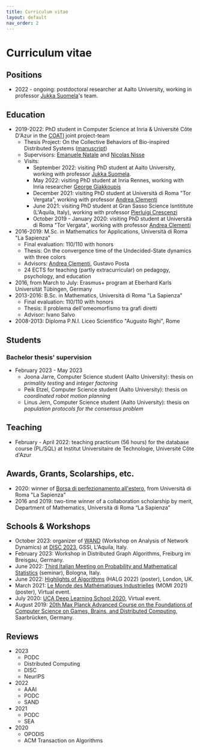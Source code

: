 ```yaml
---
title: Curriculum vitae
layout: default
nav_order: 2
---
```

# Curriculum vitae

## Positions

- 2022 - ongoing: postdoctoral researcher at Aalto University, working in professor [Jukka Suomela](https://jukkasuomela.fi/)'s team.

## Education

- 2019-2022: PhD student in Computer Science at Inria & Université Côte D'Azur in the [COATI](https://team.inria.fr/coati/) joint project-team 
  - Thesis Project: On the Collective Behaviors of Bio-inspired Distributed Systems ([manuscript](https://hal.science/tel-03906167))
  - Supervisors: [Emanuele Natale](https://natema.github.io/ema-webpage/) and [Nicolas Nisse](http://www-sop.inria.fr/members/Nicolas.Nisse/)
  - Visits:
    - September 2022: visiting PhD student at Aalto University, working with professor [Jukka Suomela](https://jukkasuomela.fi/).
    - May 2022: visiting PhD student at Inria Rennes, working with Inria researcher [George Giakkoupis](https://sites.google.com/site/ggiakk/home)
    - December 2021: visiting PhD student at Università di Roma "Tor Vergata", working with professor [Andrea Clementi](https://www.mat.uniroma2.it/~clementi/)
    - June 2021: visiting PhD student at Gran Sasso Science Isntititute (L'Aquila, Italy), working with professor [Pierluigi Crescenzi](https://www.pilucrescenzi.it/)
    - October 2019 - January 2020: visiting PhD student at Università di Roma "Tor Vergata", working with professor [Andrea Clementi](https://www.mat.uniroma2.it/~clementi/)
- 2016-2019: M.Sc. in Mathematics for Applications, Università di Roma "La Sapienza" 
  - Final evaluation: 110/110 with honors
  - Thesis: On the convergence time of the Undecided-State dynamics with three colors
  - Advisors: [Andrea Clementi](https://www.mat.uniroma2.it/~clementi/), Gustavo Posta
  - 24 ECTS for teaching (partly extracurricular) on pedagogy, psychology, and education
- 2016, from March to July: Erasmus+ program at Eberhard Karls Universität Tübingen, Germany
- 2013-2016: B.Sc. in Mathematics, Università di Roma "La Sapienza" 
  - Final evaluation: 110/110 with honors
  - Thesis: Il problema dell'omeomorfismo tra grafi diretti
  - Advisor: Ivano Salvo
- 2008-2013: Diploma P.N.I. Liceo Scientifico "Augusto Righi", Rome

## Students

### Bachelor thesis' supervision
- February 2023 - May 2023
  - Joona Jarre, Computer Science student (Aalto University): thesis on *primality testing* and *integer factoring*
  - Peik Etzel, Computer Science student (Aalto University): thesis on *coordinated robot motion planning*
  - Linus Jern, Computer Science student (Aalto University): thesis on *population protocols for the consensus problem*

## Teaching

- February - April 2022: teaching practicum (56 hours) for the database course (PL/SQL) at Institut Universitaire de Technologie, Université Côte d'Azur

## Awards, Grants, Scolarships, etc.

- 2020: winner of [Borsa di perfezionamento all'estero](https://www.uniroma1.it/it/pagina/borse-di-perfezionamento-allestero), from Università di Roma "La Sapienza"
- 2016 and 2019: two-time winner of a collaboration scholarship by merit, Department of Mathematics, Università di Roma “La Sapienza”

## Schools & Workshops

- October 2023: organizer of [WAND](https://sites.google.com/view/wand2023) (Workshop on Analysis of Network Dynamics) at [DISC 2023](http://www.disc-conference.org/wp/disc2023/), GSSI, L'Aquila, Italy.
- February 2023: Workshop in Distributed Graph Algorithms, Freiburg im Breisgau, Germany.
- June 2022: [Third Italian Meeting on Probability and Mathematical Statistics](https://site.unibo.it/probstat/en/about-1/general-information) (seminar), Bologna, Italy.
- June 2022: [Highlights of Algorithms](https://www.lse.ac.uk/HALG-2022) (HALG 2022) (poster), London, UK.
- March 2021:  [Le Monde des Mathématiques Industrielles](https://phd-seminars-sam.inria.fr/fr/momi2021/) (MOMI 2021) (poster), Virtual event.
- July 2020: [UCA Deep Learning School 2020](http://univ-cotedazur.fr/events/deep-learning-school#.XwStxhGxVH4), Virtual event.
- August 2019: [20th Max Planck Advanced Course on the Foundations of Computer Science on Games, Brains, and Distributed Computing](https://conferences.mpi-inf.mpg.de/adfocs-19/index.html), Saarbrücken, Germany.

## Reviews

- 2023
  - PODC
  - Distributed Computing
  - DISC
  - NeurIPS
- 2022
  - AAAI
  - PODC
  - SAND
- 2021
  - PODC
  - SEA
- 2020
  - OPODIS
  - ACM Transaction on Algorithms
